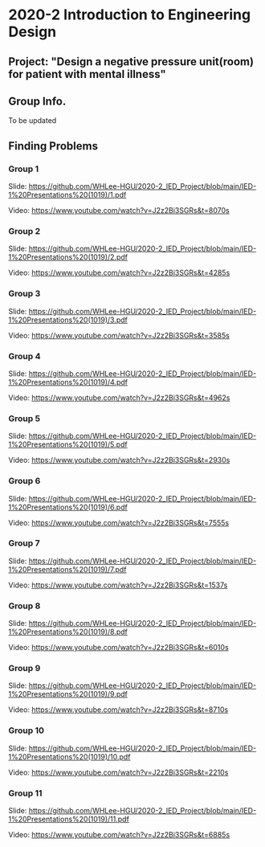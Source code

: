# 2020-2 Introduction to Engineering Design
## Project: "Design a negative pressure unit(room) for patient with mental illness"

## Group Info.
To be updated

## Finding Problems

### Group 1
Slide: https://github.com/WHLee-HGU/2020-2_IED_Project/blob/main/IED-1%20Presentations%20(1019)/1.pdf

Video: https://www.youtube.com/watch?v=J2z2Bi3SGRs&t=8070s

### Group 2
Slide: https://github.com/WHLee-HGU/2020-2_IED_Project/blob/main/IED-1%20Presentations%20(1019)/2.pdf

Video: https://www.youtube.com/watch?v=J2z2Bi3SGRs&t=4285s

### Group 3
Slide: https://github.com/WHLee-HGU/2020-2_IED_Project/blob/main/IED-1%20Presentations%20(1019)/3.pdf

Video: https://www.youtube.com/watch?v=J2z2Bi3SGRs&t=3585s

### Group 4
Slide: https://github.com/WHLee-HGU/2020-2_IED_Project/blob/main/IED-1%20Presentations%20(1019)/4.pdf

Video: https://www.youtube.com/watch?v=J2z2Bi3SGRs&t=4962s

### Group 5
Slide: https://github.com/WHLee-HGU/2020-2_IED_Project/blob/main/IED-1%20Presentations%20(1019)/5.pdf

Video: https://www.youtube.com/watch?v=J2z2Bi3SGRs&t=2930s

### Group 6
Slide: https://github.com/WHLee-HGU/2020-2_IED_Project/blob/main/IED-1%20Presentations%20(1019)/6.pdf

Video: https://www.youtube.com/watch?v=J2z2Bi3SGRs&t=7555s

### Group 7
Slide: https://github.com/WHLee-HGU/2020-2_IED_Project/blob/main/IED-1%20Presentations%20(1019)/7.pdf

Video: https://www.youtube.com/watch?v=J2z2Bi3SGRs&t=1537s

### Group 8
Slide: https://github.com/WHLee-HGU/2020-2_IED_Project/blob/main/IED-1%20Presentations%20(1019)/8.pdf

Video: https://www.youtube.com/watch?v=J2z2Bi3SGRs&t=6010s

### Group 9
Slide: https://github.com/WHLee-HGU/2020-2_IED_Project/blob/main/IED-1%20Presentations%20(1019)/9.pdf

Video: https://www.youtube.com/watch?v=J2z2Bi3SGRs&t=8710s

### Group 10
Slide: https://github.com/WHLee-HGU/2020-2_IED_Project/blob/main/IED-1%20Presentations%20(1019)/10.pdf

Video: https://www.youtube.com/watch?v=J2z2Bi3SGRs&t=2210s

### Group 11
Slide: https://github.com/WHLee-HGU/2020-2_IED_Project/blob/main/IED-1%20Presentations%20(1019)/11.pdf

Video: https://www.youtube.com/watch?v=J2z2Bi3SGRs&t=6885s

